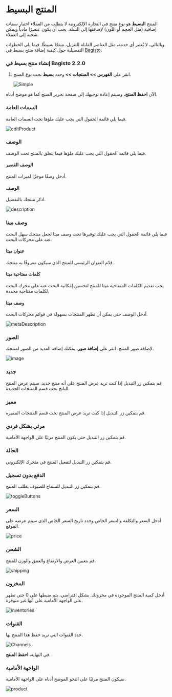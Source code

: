 # المنتج البسيط

المنتج **البسيط** هو نوع منتج في التجارة الإلكترونية لا يتطلب من العملاء اختيار سمات إضافية (مثل الحجم أو اللون) لإضافتها إلى السلة. يجب أن يكون عنصرًا مادياً ويمكن شحنه إلى العملاء.

وبالتالي، لا يُعتبر أي خدمة، مثل العناصر القابلة للتنزيل، منتجًا بسيطًا. فيما يلي الخطوات التفصيلية حول كيفية إضافة منتج بسيط في [Bagisto](https://bagisto.com/en/).

### إنشاء منتج بسيط في Bagisto 2.2.0
1. انقر على **الفهرس >> المنتجات >>** وحدد **بسيط** تحت نوع المنتج.

    ![Simple](../../assets/2.2.0/images/simple-product/simple.png)

الآن **احفظ المنتج**، وسيتم إعادة توجيهك إلى صفحة تحرير المنتج كما هو موضح أدناه.

### السمات العامة
فيما يلي قائمة الحقول التي يجب عليك ملؤها تحت السمات العامة.

![editProduct](../../assets/2.2.0/images/simple-product/editProduct.png)
### الوصف
فيما يلي قائمة الحقول التي يجب عليك ملؤها فيما يتعلق بالمنتج تحت الوصف.

#### الوصف القصير
أدخل وصفًا موجزًا لميزات المنتج.

#### الوصف
اذكر منتجك بالتفصيل.

![description](../../assets/2.2.0/images/simple-product/description.png)
### وصف ميتا
فيما يلي قائمة الحقول التي يجب عليك توفيرها تحت وصف ميتا لجعل منتجك سهل البحث عنه على محركات البحث.

#### عنوان ميتا
قدّم العنوان الرئيسي للمنتج الذي سيكون معروفًا به منتجك.

#### كلمات مفتاحية ميتا
يجب تقديم الكلمات المفتاحية ميتا للمنتج لتحسين إمكانية البحث عنه على محرك البحث لكلمات مفتاحية محددة.

#### وصف ميتا
أدخل الوصف حتى يمكن أن تظهر المنتجات بسهولة في قوائم محركات البحث.

![metaDescription](../../assets/2.2.0/images/simple-product/metaDescription.png)

### الصور
لإضافة صور المنتج، انقر على **إضافة صور**. يمكنك إضافة العديد من الصور لمنتجك.

![image](../../assets/2.2.0/images/simple-product/image.png)
### جديد
قم بتمكين زر التبديل إذا كنت تريد عرض المنتج على أنه منتج جديد. سيتم عرض المنتج الناتج تحت قسم المنتجات الجديدة.

### مميز
قم بتمكين زر التبديل إذا كنت تريد عرض المنتج تحت قسم المنتجات المميزة.

### مرئي بشكل فردي
قم بتمكين زر التبديل حتى يكون المنتج مرئيًا على الواجهة الأمامية.

### الحالة
قم بتمكين زر التبديل لتفعيل المنتج في متجرك الإلكتروني.

### الدفع بدون تسجيل
قم بتمكين زر التبديل للسماح للضيوف بطلب المنتج.

![toggleButtons](../../assets/2.2.0/images/simple-product/toggleButtons.png)

### السعر
أدخل السعر والتكلفة والسعر الخاص وحدد تاريخ السعر الخاص الذي سيتم عرضه على الموقع.

![price](../../assets/2.2.0/images/simple-product/price.png)

### الشحن
قم بتعيين العرض والارتفاع والعمق والوزن للمنتج.

![shipping](../../assets/2.2.0/images/simple-product/shipping.png)

### المخزون
أدخل كمية المنتج الموجودة في مخزونك. بشكل افتراضي، يتم ضبطها على 0 حتى تظهر على الواجهة الأمامية على أنها غير متوفرة.

![inventories](../../assets/2.2.0/images/simple-product/inventories.png)
### القنوات

حدد القنوات التي تريد حفظ هذا المنتج بها.

![Channels](../../assets/2.2.0/images/simple-product/channels.png)

في النهاية، **احفظ المنتج**.

### الواجهة الأمامية
سيكون المنتج مرئيًا على النحو الموضح أدناه على الواجهة الأمامية.

![product](../../assets/2.2.0/images/simple-product/product.png)